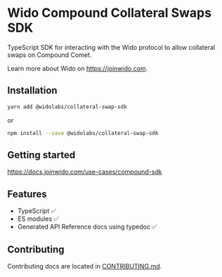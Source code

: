 # Wido Compound Collateral Swaps SDK

TypeScript SDK for interacting with the Wido protocol to allow collateral swaps on Compound Comet.

Learn more about Wido on <https://joinwido.com>.

## Installation

```sh
yarn add @widolabs/collateral-swap-sdk
```

or

```sh
npm install --save @widolabs/collateral-swap-sdk
```

## Getting started

<https://docs.joinwido.com/use-cases/compound-sdk>

## Features

* TypeScript ✅
* ES modules ✅
* Generated API Reference docs using typedoc ✅

## Contributing

Contributing docs are located in [CONTRIBUTING.md](CONTRIBUTING.md).